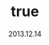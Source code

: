 ---
wip: "True"
id: "6692"
title:
  de: "Vergilbte Basiliskenleder-Karte"
  en: "Timeworn Peisteskin Map"
  fr: "Vieille carte en peau de peiste"
  ja: "古ぼけた地図G5"
layout: treasuremap
page_type: guide
categories: "treasuremap"
instanceType: "treasuremap"
date: "2013.12.14"
patchNumber: "2.1"
patchName: "A Realm Awoken"
expac: "arr"
image: "/assets/img/content/klassen/Chocobo.webp"
terms:
    - term: "TreasureMaps"
    - term: "A Realm Awoken"
sortid: 5
order: 5
plvl: 50
slug: "vergilbte_basiliskenleder_karte"
maxpartysize: 8
zones:
  - zonename: "Central Shroud"
    fullimage: "/assets/img/treasuremaps/Vergilbte Basiliskenleder-Karte/Tiefer Wald/Tiefer Wald.webp"
    subimage:
      - "/assets/img/treasuremaps/Vergilbte Basiliskenleder-Karte/Tiefer Wald/A.webp"
      - "/assets/img/treasuremaps/Vergilbte Basiliskenleder-Karte/Tiefer Wald/B.webp"
      - "/assets/img/treasuremaps/Vergilbte Basiliskenleder-Karte/Tiefer Wald/C.webp"
  - zonename: "East Shroud"
    fullimage: "/assets/img/treasuremaps/Vergilbte Basiliskenleder-Karte/Ostwald/Ostwald.webp"
    subimage:
      - "/assets/img/treasuremaps/Vergilbte Basiliskenleder-Karte/Ostwald/A.webp"
      - "/assets/img/treasuremaps/Vergilbte Basiliskenleder-Karte/Ostwald/B.webp"
      - "/assets/img/treasuremaps/Vergilbte Basiliskenleder-Karte/Ostwald/C.webp"
  - zonename: "South Shroud"
    fullimage: "/assets/img/treasuremaps/Vergilbte Basiliskenleder-Karte/Südwald/Südwald.webp"
    subimage:
      - "/assets/img/treasuremaps/Vergilbte Basiliskenleder-Karte/Südwald/A.webp"
      - "/assets/img/treasuremaps/Vergilbte Basiliskenleder-Karte/Südwald/B.webp"
      - "/assets/img/treasuremaps/Vergilbte Basiliskenleder-Karte/Südwald/C.webp"
  - zonename: "North Shroud"
    fullimage: "/assets/img/treasuremaps/Vergilbte Basiliskenleder-Karte/Nordwald/Nordwald.webp"
    subimage:
      - "/assets/img/treasuremaps/Vergilbte Basiliskenleder-Karte/Nordwald/A.webp"
      - "/assets/img/treasuremaps/Vergilbte Basiliskenleder-Karte/Nordwald/B.webp"
      - "/assets/img/treasuremaps/Vergilbte Basiliskenleder-Karte/Nordwald/C.webp"
  - zonename: "Middle La Noscea"
    fullimage: "/assets/img/treasuremaps/Vergilbte Basiliskenleder-Karte/Zentrales La Noscea/Zentrales La Noscea.webp"
    subimage:
      - "/assets/img/treasuremaps/Vergilbte Basiliskenleder-Karte/Zentrales La Noscea/A.webp"
      - "/assets/img/treasuremaps/Vergilbte Basiliskenleder-Karte/Zentrales La Noscea/B.webp"
      - "/assets/img/treasuremaps/Vergilbte Basiliskenleder-Karte/Zentrales La Noscea/C.webp"
  - zonename: "Lower La Noscea"
    fullimage: "/assets/img/treasuremaps/Vergilbte Basiliskenleder-Karte/Unteres La Noscea/Unteres La Noscea.webp"
    subimage:
      - "/assets/img/treasuremaps/Vergilbte Basiliskenleder-Karte/Unteres La Noscea/A.webp"
      - "/assets/img/treasuremaps/Vergilbte Basiliskenleder-Karte/Unteres La Noscea/B.webp"
      - "/assets/img/treasuremaps/Vergilbte Basiliskenleder-Karte/Unteres La Noscea/C.webp"
  - zonename: "Eastern La Noscea"
    fullimage: "/assets/img/treasuremaps/Vergilbte Basiliskenleder-Karte/Östliches La Noscea/Östliches La Noscea.webp"
    subimage:
      - "/assets/img/treasuremaps/Vergilbte Basiliskenleder-Karte/Östliches La Noscea/A.webp"
      - "/assets/img/treasuremaps/Vergilbte Basiliskenleder-Karte/Östliches La Noscea/B.webp"
      - "/assets/img/treasuremaps/Vergilbte Basiliskenleder-Karte/Östliches La Noscea/C.webp"
  - zonename: "Western La Noscea"
    fullimage: "/assets/img/treasuremaps/Vergilbte Basiliskenleder-Karte/Westliches La Noscea/Westliches La Noscea.webp"
    subimage:
      - "/assets/img/treasuremaps/Vergilbte Basiliskenleder-Karte/Westliches La Noscea/A.webp"
      - "/assets/img/treasuremaps/Vergilbte Basiliskenleder-Karte/Westliches La Noscea/B.webp"
      - "/assets/img/treasuremaps/Vergilbte Basiliskenleder-Karte/Westliches La Noscea/C.webp"
  - zonename: "Upper La Noscea"
    fullimage: "/assets/img/treasuremaps/Vergilbte Basiliskenleder-Karte/Oberes La Noscea/Oberes La Noscea.webp"
    subimage:
      - "/assets/img/treasuremaps/Vergilbte Basiliskenleder-Karte/Oberes La Noscea/A.webp"
      - "/assets/img/treasuremaps/Vergilbte Basiliskenleder-Karte/Oberes La Noscea/B.webp"
      - "/assets/img/treasuremaps/Vergilbte Basiliskenleder-Karte/Oberes La Noscea/C.webp"
  - zonename: "Outer La Noscea"
    fullimage: "/assets/img/treasuremaps/Vergilbte Basiliskenleder-Karte/Äußeres La Noscea/Äußeres La Noscea.webp"
    subimage:
      - "/assets/img/treasuremaps/Vergilbte Basiliskenleder-Karte/Äußeres La Noscea/A.webp"
      - "/assets/img/treasuremaps/Vergilbte Basiliskenleder-Karte/Äußeres La Noscea/B.webp"
      - "/assets/img/treasuremaps/Vergilbte Basiliskenleder-Karte/Äußeres La Noscea/C.webp"
  - zonename: "Western Thanalan"
    fullimage: "/assets/img/treasuremaps/Vergilbte Basiliskenleder-Karte/Westliches Thanalan/Westliches Thanalan.webp"
    subimage:
      - "/assets/img/treasuremaps/Vergilbte Basiliskenleder-Karte/Westliches Thanalan/A.webp"
      - "/assets/img/treasuremaps/Vergilbte Basiliskenleder-Karte/Westliches Thanalan/B.webp"
      - "/assets/img/treasuremaps/Vergilbte Basiliskenleder-Karte/Westliches Thanalan/C.webp"
  - zonename: "Central Thanalan"
    fullimage: "/assets/img/treasuremaps/Vergilbte Basiliskenleder-Karte/Zentrales Thanalan/Zentrales Thanalan.webp"
    subimage:
      - "/assets/img/treasuremaps/Vergilbte Basiliskenleder-Karte/Zentrales Thanalan/A.webp"
      - "/assets/img/treasuremaps/Vergilbte Basiliskenleder-Karte/Zentrales Thanalan/B.webp"
      - "/assets/img/treasuremaps/Vergilbte Basiliskenleder-Karte/Zentrales Thanalan/C.webp"
  - zonename: "Eastern Thanalan"
    fullimage: "/assets/img/treasuremaps/Vergilbte Basiliskenleder-Karte/Östliches Thanalan/Östliches Thanalan.webp"
    subimage:
      - "/assets/img/treasuremaps/Vergilbte Basiliskenleder-Karte/Östliches Thanalan/A.webp"
      - "/assets/img/treasuremaps/Vergilbte Basiliskenleder-Karte/Östliches Thanalan/B.webp"
      - "/assets/img/treasuremaps/Vergilbte Basiliskenleder-Karte/Östliches Thanalan/C.webp"
  - zonename: "Southern Thanalan"
    fullimage: "/assets/img/treasuremaps/Vergilbte Basiliskenleder-Karte/Südliches Thanalan/Südliches Thanalan.webp"
    subimage:
      - "/assets/img/treasuremaps/Vergilbte Basiliskenleder-Karte/Südliches Thanalan/A.webp"
      - "/assets/img/treasuremaps/Vergilbte Basiliskenleder-Karte/Südliches Thanalan/B.webp"
      - "/assets/img/treasuremaps/Vergilbte Basiliskenleder-Karte/Südliches Thanalan/C.webp"
  - zonename: "Northern Thanalan"
    fullimage: "/assets/img/treasuremaps/Vergilbte Basiliskenleder-Karte/Nördliches Thanalan/Nördliches Thanalan.webp"
    subimage:
      - "/assets/img/treasuremaps/Vergilbte Basiliskenleder-Karte/Nördliches Thanalan/A.webp"
      - "/assets/img/treasuremaps/Vergilbte Basiliskenleder-Karte/Nördliches Thanalan/B.webp"
      - "/assets/img/treasuremaps/Vergilbte Basiliskenleder-Karte/Nördliches Thanalan/C.webp"
  - zonename: "Coerthas Central Highlands"
    fullimage: "/assets/img/treasuremaps/Vergilbte Basiliskenleder-Karte/Zentrales Hochland von Coerthas/Zentrales Hochland von Coerthas.webp"
    subimage:
      - "/assets/img/treasuremaps/Vergilbte Basiliskenleder-Karte/Zentrales Hochland von Coerthas/A.webp"
      - "/assets/img/treasuremaps/Vergilbte Basiliskenleder-Karte/Zentrales Hochland von Coerthas/B.webp"
      - "/assets/img/treasuremaps/Vergilbte Basiliskenleder-Karte/Zentrales Hochland von Coerthas/C.webp"
  - zonename: "Mor Dhona"
    fullimage: "/assets/img/treasuremaps/Vergilbte Basiliskenleder-Karte/Mor Dhona/Mor Dhona.webp"
    subimage:
      - "/assets/img/treasuremaps/Vergilbte Basiliskenleder-Karte/Mor Dhona/A.webp"
      - "/assets/img/treasuremaps/Vergilbte Basiliskenleder-Karte/Mor Dhona/B.webp"
      - "/assets/img/treasuremaps/Vergilbte Basiliskenleder-Karte/Mor Dhona/C.webp"
---